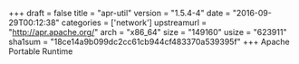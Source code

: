 +++
draft = false
title = "apr-util"
version = "1.5.4-4"
date = "2016-09-29T00:12:38"
categories = ['network']
upstreamurl = "http://apr.apache.org/"
arch = "x86_64"
size = "149160"
usize = "623911"
sha1sum = "18ce14a9b099dc2cc61cb944cf483370a539395f"
+++
Apache Portable Runtime